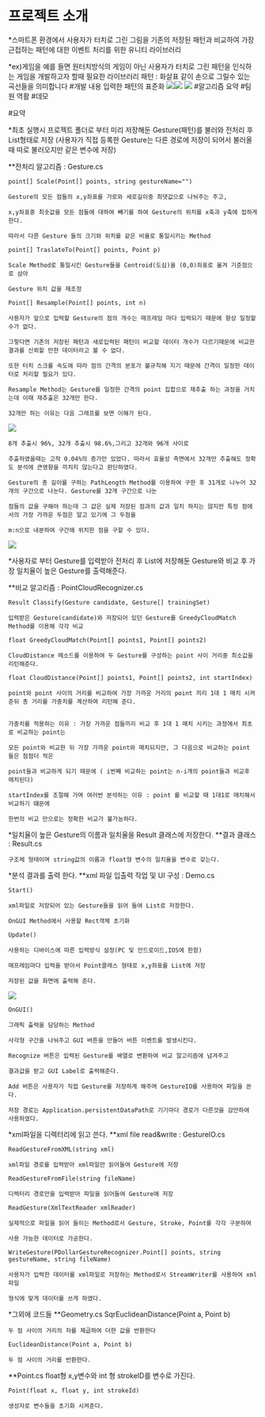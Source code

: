 ﻿# 프로젝트 소개
*스마트폰 환경에서 사용자가 터치로 그린 그림을 기존의 저장된 패턴과 비교하여 가장 근접하는 패턴에 대한 이벤트 처리를 위한 유니티 라이브러리

*ex)게임을 예를 들면
원터치방식의 게임이 아닌 사용자가 터치로 그린 패턴을 인식하는 게임을 개발하고자 할때 필요한 라이브러리
	패턴 : 화살표 같이 손으로 그릴수 있는 곡선들을 의미합니다
#개발 내용
입력한 패턴의 표준화
![](https://s3-ap-northeast-1.amazonaws.com/piveapp/p1.jpg)![](https://s3-ap-northeast-1.amazonaws.com/piveapp/p2.jpg)
![](https://s3-ap-northeast-1.amazonaws.com/piveapp/p3.jpg)
#알고리즘 요약
#팀원 역활
#데모

#요약

*최초 실행시 프로젝트 폴더로 부터 미리 저장해둔 Gesture(패턴)를 불러와 전처리 후 List형태로 저장
(사용자가 직접 등록한 Gesture는 다른 경로에 저장이 되어서 불러올때 따로 불러오지만 같은 변수에 저장)

**전처리 알고리즘 : Gesture.cs

	point[] Scale(Point[] points, string gestureName="")

	Gesture의 모든 점들의 x,y좌표를 가로와 세로길이중 최댓값으로 나눠주는 주고,

	x,y좌표중 최솟값을 모든 점들에 대하여 빼기를 하여 Gesture의 위치를 x축과 y축에 접하게 한다.
	
	따라서 다른 Gesture 들의 크기와 위치를 같은 비율로 통일시키는 Method

	point[] TraslateTo(Point[] points, Point p)
	
	Scale Method로 통일시킨 Gesture들을 Centroid(도심)을 (0,0)좌표로 옮겨 기준점으로 삼아
	
	Gesture 위치 값을 재조정

	Point[] Resample(Point[] points, int n)

	사용자가 앞으로 입력할 Gesture의 점의 개수는 매프레임 마다 입력되기 때문에 항상 일정할 수가 없다.

	그렇다면 기존의 저장된 패턴과 새로입력된 패턴이 비교할 데이터 개수가 다르기때문에 비교한 결과를 신뢰할 만한 데이터라고 볼 수 없다.
	
	또한 터치 스크롤 속도에 따라 점의 간격의 분포가 불규칙해 지기 때문에 간격이 일정한 데이터로 처리할 필요가 있다.

	Resample Method는 Gesture를 일정한 간격의 point 집합으로 재추출 하는 과정을 거치는데 이때 재추출은 32개만 한다.

	32개만 하는 이유는 다음 그래프를 보면 이해가 된다. 

![](https://s3-ap-northeast-1.amazonaws.com/piveapp/KakaoTalk_20150625_051638797.png)
	
	8개 추출시 96%, 32개 추출시 98.6%,그리고 32개와 96개 사이로

	추출하였을때는 고작 0.04%의 증가만 있었다. 따라서 효율성 측면에서 32개만 추출해도 정확도 분석에 큰영향을 끼치지 않는다고 판단하였다.

	Gesture의 총 길이를 구하는 PathLength Method를 이용하여 구한 후 31개로 나누어 32개의 구간으로 나눈다. Gesture를 32개 구간으로 나눈 

	점들의 값을 구해야 하는데 그 값은 실제 저장된 점과의 값과 일치 하지는 않지만 특정 점에서의 가장 가까운 두점은 알고 있기에 그 두점을

	m:n으로 내분하여 구간에 위치한 점을 구할 수 있다.
![](https://s3-ap-northeast-1.amazonaws.com/piveapp/a.jpg)


*사용자로 부터 Gesture를 입력받아 전처리 후 List에 저장해둔 Gesture와 비교 후 가장 일치율이 높은 Gesture를 출력해준다.

**비교 알고리즘 : PointCloudRecognizer.cs

	Result Classify(Gesture candidate, Gesture[] trainingSet)

	입력받은 Gesture(candidate)와 저장되어 있던 Gesture를 GreedyCloudMatch Method를 이용해 각각 비교

	float GreedyCloudMatch(Point[] points1, Point[] points2)

	CloudDistance 메소드를 이용하여 두 Gesture를 구성하는 point 사이 거리중 최소값을 리턴해준다.

	float CloudDistance(Point[] points1, Point[] points2, int startIndex)

	point와 point 사이의 거리를 비교하여 가장 가까운 거리의 point 끼리 1대 1 매치 시켜준뒤 총 거리를 가중치를 계산하여 리턴해 준다.


	가중치를 적용하는 이유 : 가장 가까운 점들끼리 비교 후 1대 1 매치 시키는 과정에서 최초로 비교하는 point는 

	모든 point와 비교한 뒤 가장 가까운 point와 매치되지만, 그 다음으로 비교하는 point 들은 점점더 적은 

	point들과 비교하게 되기 때문에 ( i번째 비교하는 point는 n-i개의 point들과 비교후 매치된다)

	startIndex를 조절해 가며 여러번 분석하는 이유 : point 를 비교할 때 1대1로 매치해서 비교하기 떄문에
	
	한번의 비교 만으로는 정확한 비교가 불가능하다.

*일치율이 높은 Gesture의 이름과 일치율을 Result 클래스에 저장한다.
**결과 클래스 : Result.cs
	
	구조체 형태이며 string값의 이름과 float형 변수의 일치율을 변수로 갖는다.
*분석 결과를 출력 한다.
**xml 파일 입출력 작업 및 UI 구성 : Demo.cs

	Start()
	
	xml파일로 저장되어 있는 Gesture들을 읽어 들여 List로 저장한다.

	OnGUI Method에서 사용할 Rect객체 초기화

	Update()

	사용하는 디바이스에 따른 입력방식 설정(PC 및 안드로이드,IOS에 한함)

	매프레임마다 입력을 받아서 Point클래스 형태로 x,y좌표를 List에 저장

	저장된 값을 화면에 출력해 준다.
![](https://s3-ap-northeast-1.amazonaws.com/piveapp/ongui.png)

	OnGUI()

	그래픽 출력을 담당하는 Method

	사각형 구간을 나눠주고 GUI 버튼을 만들어 버튼 이벤트를 발생시킨다.

	Recognize 버튼은 입력된 Gesture를 배열로 변환하여 비교 알고리즘에 넘겨주고 
	
	결과값을 받고 GUI Label로 출력해준다.

	Add 버튼은 사용자가 직접 Gesture를 저장하게 해주며 GestureIO를 사용하여 파일을 쓴다.

	저장 경로는 Application.persistentDataPath로 기기마다 경로가 다른것을 감안하여 사용하였다.

*xml파일을 디렉터리에 읽고 쓴다.
**xml file read&write : GestureIO.cs

	ReadGestureFromXML(string xml)

	xml파일 경로를 입력받아 xml파일만 읽어들여 Gesture에 저장

	ReadGestureFromFile(string fileName)

	디렉터리 경로만을 입력받아 파일을 읽어들여 Gesture에 저장

	ReadGesture(XmlTextReader xmlReader)

	실제적으로 파일을 읽어 들이는 Method로서 Gesture, Stroke, Point를 각각 구분하여

	사용 가능한 데이터로 가공한다.

	WriteGesture(PDollarGestureRecognizer.Point[] points, string gestureName, string fileName)

	사용자가 입력한 데이터를 xml파일로 저장하는 Method로서 StreamWriter를 사용하여 xml파일
	
	형식에 맞게 데이터를 쓰게 하였다.

*그외에 코드들
**Geometry.cs
	SqrEuclideanDistance(Point a, Point b)
	
	두 점 사이의 거리의 차를 제곱하여 더한 값을 반환한다

	EuclideanDistance(Point a, Point b)

	두 점 사이의 거리를 반환한다.
**Point.cs
	float형 x,y변수와 int 형 strokeID를 변수로 가진다.

	Point(float x, float y, int strokeId)	

	생성자로 변수들을 초기화 시켜준다.